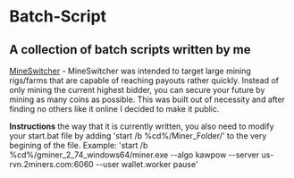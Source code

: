 # Batch-Script
## A collection of batch scripts written by me

[MineSwitcher](MineSwitcher.bat) - MineSwitcher was intended to target large mining rigs/farms that are capable of reaching payouts rather quickly. Instead of only mining the current highest bidder, you can secure your future by mining as many coins as possible. This was built out of necessity and after finding no others like it online I decided to make it public. 

**Instructions** the way that it is currently written, you also need to modify your start.bat file by adding 'start /b %cd%/Miner_Folder/' to the very begining of the file.
Example: 'start /b %cd%/gminer_2_74_windows64/miner.exe --algo kawpow --server us-rvn.2miners.com:6060 --user wallet.worker pause'
